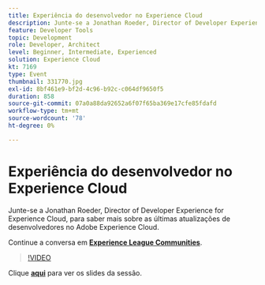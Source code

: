 ```yaml
---
title: Experiência do desenvolvedor no Experience Cloud
description: Junte-se a Jonathan Roeder, Director of Developer Experience for Experience Cloud, para saber mais sobre as últimas atualizações de desenvolvedores no Adobe Experience Cloud. Esta sessão foi entregue como parte do evento Conteúdo do Adobe Developers Live.
feature: Developer Tools
topic: Development
role: Developer, Architect
level: Beginner, Intermediate, Experienced
solution: Experience Cloud
kt: 7169
type: Event
thumbnail: 331770.jpg
exl-id: 8bf461e9-bf2d-4c96-b92c-c064df9650f5
duration: 858
source-git-commit: 07a0a88da92652a6f07f65ba369e17cfe85fdafd
workflow-type: tm+mt
source-wordcount: '78'
ht-degree: 0%

---
```


# Experiência do desenvolvedor no Experience Cloud

Junte-se a Jonathan Roeder, Director of Developer Experience for Experience Cloud, para saber mais sobre as últimas atualizações de desenvolvedores no Adobe Experience Cloud.

Continue a conversa em **[Experience League Communities](https://adobe.ly/36Yd3v6)**.

>[!VIDEO](https://video.tv.adobe.com/v/331770/?quality=12&learn=on&hidetitle=true)

Clique **[aqui](/help/adobe-developers-live/assets/developer-experience.pdf)** para ver os slides da sessão.
